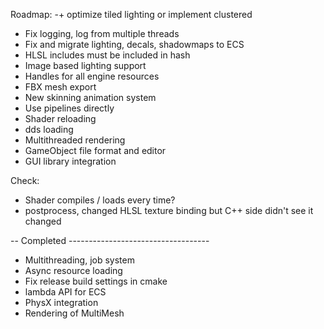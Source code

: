 Roadmap:
-+ optimize tiled lighting or implement clustered
- Fix logging, log from multiple threads
- Fix and migrate lighting, decals, shadowmaps to ECS
- HLSL includes must be included in hash
- Image based lighting support
- Handles for all engine resources
- FBX mesh export
- New skinning animation system
- Use pipelines directly
- Shader reloading
- dds loading
- Multithreaded rendering
- GameObject file format and editor
- GUI library integration

Check:
- Shader compiles / loads every time?
- postprocess, changed HLSL texture binding but C++ side didn't see it changed

-- Completed -----------------------------------

+ Multithreading, job system
+ Async resource loading
+ Fix release build settings in cmake
+ lambda API for ECS
+ PhysX integration 
+ Rendering of MultiMesh